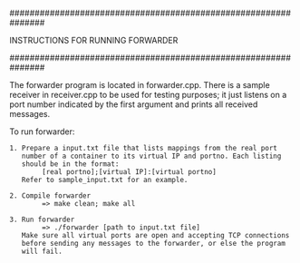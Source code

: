 ###############################################################

INSTRUCTIONS FOR RUNNING FORWARDER

###############################################################

The forwarder program is located in forwarder.cpp. There is a sample
receiver in receiver.cpp to be used for testing purposes; it just
listens on a port number indicated by the first argument and prints
all received messages.

To run forwarder:

    1. Prepare a input.txt file that lists mappings from the real port
       number of a container to its virtual IP and portno. Each listing
       should be in the format:
            [real portno];[virtual IP]:[virtual portno]
       Refer to sample_input.txt for an example.

    2. Compile forwarder
            => make clean; make all

    3. Run forwarder
            => ./forwarder [path to input.txt file]
       Make sure all virtual ports are open and accepting TCP connections
       before sending any messages to the forwarder, or else the program
       will fail.


